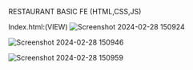 RESTAURANT BASIC FE (HTML,CSS,JS)

Index.html:(VIEW)
![Screenshot 2024-02-28 150924](https://github.com/Chaun09/NMC-Restaurant/assets/112841027/ceb83034-abd0-4ed7-86b9-90df90ac2b82)

![Screenshot 2024-02-28 150946](https://github.com/Chaun09/NMC-Restaurant/assets/112841027/c2135abd-6065-4397-8470-7df3033228b6)

![Screenshot 2024-02-28 150959](https://github.com/Chaun09/NMC-Restaurant/assets/112841027/e3be22f6-7473-49eb-ad74-46aa33e7c2ca)






